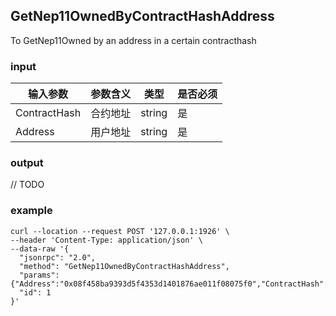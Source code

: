 ## GetNep11OwnedByContractHashAddress

To GetNep11Owned by an address in a certain contracthash

### input

| 输入参数         | 参数含义       | 类型    | 是否必须  |
| ---------------- | -------------- | ------- |------   |
| ContractHash    | 合约地址       | string  | 是|
| Address    | 用户地址       | string  | 是|


### output

// TODO

### example
```
curl --location --request POST '127.0.0.1:1926' \
--header 'Content-Type: application/json' \
--data-raw '{  
  "jsonrpc": "2.0",
  "method": "GetNep11OwnedByContractHashAddress",
  "params": {"Address":"0x08f458ba9393d5f4353d1401876ae011f08075f0","ContractHash":"0x4a2bb471a07cc7c22e7ff30462287136799aa4f5"},
  "id": 1
}'
```

